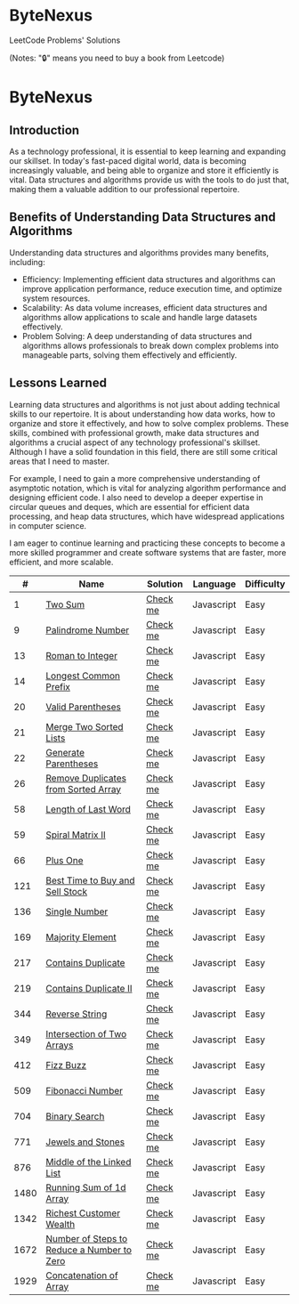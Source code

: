 # ByteNexus

LeetCode Problems' Solutions

(Notes: "🔒" means you need to buy a book from Leetcode)

 <h1>ByteNexus </h1> 
 
   <h2>Introduction</h2>
  <p>As a technology professional, it is essential to keep learning and expanding our skillset. In today's fast-paced digital world, data is becoming increasingly valuable, and being able to organize and store it efficiently is vital. Data structures and algorithms provide us with the tools to do just that, making them a valuable addition to our professional repertoire.</p>

  <h2>Benefits of Understanding Data Structures and Algorithms</h2>
  <p>Understanding data structures and algorithms provides many benefits, including:</p>
  <ul>
    <li>Efficiency: Implementing efficient data structures and algorithms can improve application performance, reduce execution time, and optimize system resources.</li>
    <li>Scalability: As data volume increases, efficient data structures and algorithms allow applications to scale and handle large datasets effectively.</li>
    <li>Problem Solving: A deep understanding of data structures and algorithms allows professionals to break down complex problems into manageable parts, solving them effectively and efficiently.</li>
  </ul>
  <h2>Lessons Learned</h2>

  <p>Learning data structures and algorithms is not just about adding technical skills to our repertoire. It is about understanding how data works, how to organize and store it effectively, and how to solve complex problems. These skills, combined with professional growth, make data structures and algorithms a crucial aspect of any technology professional's skillset. Although I have a solid foundation in this field, there are still some critical areas that I need to master.</p>
  <p>For example, I need to gain a more comprehensive understanding of asymptotic notation, which is vital for analyzing algorithm performance and designing efficient code. I also need to develop a deeper expertise in circular queues and deques, which are essential for efficient data processing, and heap data structures, which have widespread applications in computer science.</p>
  <p>I am eager to continue learning and practicing these concepts to become a more skilled programmer and create software systems that are faster, more efficient, and more scalable.</p>
</div>

 <table>

  <thead>
    <tr>
      <th>#</th>
      <th>Name</th>
      <th>Solution</th>
      <th>Language</th>
      <th>Difficulty</th>
    </tr>
  </thead>

  <tbody>
    <tr>
      <td>1</td>
      <td><a href="https://leetcode.com/problems/two-sum/">Two Sum</a></td>
      <td><a href="./string/javascript/two-sum.js">Check me</a></td>
      <td>Javascript</td>
      <td>Easy</td>
    </tr>
    <tr>
      <td>9</td>
      <td><a href="https://leetcode.com/problems/palindrome-number/">Palindrome Number</a></td>
      <td><a href="./math/javascript/palindrome-number.js">Check me</a></td>
      <td>Javascript</td>
      <td>Easy</td>
    </tr>
    <tr>
      <td>13</td>
      <td><a href="https://leetcode.com/problems/roman-to-integer/">Roman to Integer</a></td>
      <td><a href="./string/javascript/roman-to-integer.js">Check me</a></td>
      <td>Javascript</td>
      <td>Easy</td>
    </tr>
    <tr>
      <td>14</td>
      <td><a href="https://leetcode.com/problems/longest-common-prefix/">Longest Common Prefix</a></td>
      <td><a href="./string/javascript/longest-common-prefix.js">Check me</a></td>
      <td>Javascript</td>
      <td>Easy</td>
    </tr>
    <tr>
      <td>20</td>
      <td><a href="https://leetcode.com/problems/valid-parentheses/">Valid Parentheses</a></td>
      <td><a href="./string/javascript/valid-parentheses.js">Check me</a></td>
      <td>Javascript</td>
      <td>Easy</td>
    </tr>
    <tr>
      <td>21</td>
      <td><a href="https://leetcode.com/problems/merge-two-sorted-lists/">Merge Two Sorted Lists</a></td>
      <td><a href="./string/javascript/merge-two-sorted-lists.js">Check me</a></td>
      <td>Javascript</td>
      <td>Easy</td>
    </tr>
    <tr>
      <td>22</td>
      <td><a href="https://leetcode.com/problems/generate-parentheses">Generate Parentheses</a></td>
      <td><a href="./string/javascript//generate-parentheses.js">Check me</a></td>
      <td>Javascript</td>
      <td>Easy</td>
    </tr>
    <tr>
      <td>26</td>
      <td><a href="https://leetcode.com/problems/remove-duplicates-from-sorted-array/">Remove Duplicates from Sorted Array</a></td>
      <td><a href="./string/javascript/remove-duplicates-from-sorted-array.js">Check me</a></td>
      <td>Javascript</td>
      <td>Easy</td>
    </tr>
    <tr>
      <td>58</td>
      <td><a href="https://leetcode.com/problems/length-of-last-word/">Length of Last Word</a></td>
      <td><a href="./string/javascript/length-of-last-word.js">Check me</a></td>
      <td>Javascript</td>
      <td>Easy</td>
    </tr>
    <tr>
      <td>59</td>
      <td><a href="https://leetcode.com/problems/spiral-matrix-ii">Spiral Matrix II</a></td>
      <td><a href="./array/javascript/spiral-matrix-ii.js">Check me</a></td>
      <td>Javascript</td>
      <td>Easy</td>
    </tr>
    <tr>
      <td>66</td>
      <td><a href="https://leetcode.com/problems/plus-one/">Plus One</a></td>
      <td><a href="./array/javascript/plus-one.js">Check me</a></td>
      <td>Javascript</td>
      <td>Easy</td>
    </tr>
    <tr>
    <td>121</td>
    <td><a href="https://leetcode.com/problems/best-time-to-buy-and-sell-stock/description/">Best Time to Buy and Sell Stock</a></td>
    <td><a href="./string/javascript/single-number.js">Check me</a></td>
    <td>Javascript</td>
    <td>Easy</td>
  </tr>
  <tr>
    <td>136</td>
    <td><a href="https://leetcode.com/problems/single-number/">Single Number</a></td>
    <td><a href="./string/javascript/best-time-to-buy-and-sell-stock.js">Check me</a></td>
    <td>Javascript</td>
    <td>Easy</td>
  </tr>
  <tr>
    <td>169</td>
    <td><a href="https://leetcode.com/problems/majority-element/description/">Majority Element</a></td>
    <td><a href="./array/javascript/contains-duplicate.js">Check me</a></td>
    <td>Javascript</td>
    <td>Easy</td>
  </tr>
  <tr>
    <td>217</td>
    <td><a href="https://leetcode.com/problems/contains-duplicate/">Contains Duplicate</a></td>
    <td><a href="./array/javascript/majority-element.js">Check me</a></td>
    <td>Javascript</td>
    <td>Easy</td>
  </tr>
  <tr>
    <td>219</td>
    <td><a href="https://leetcode.com/problems/contains-duplicate-ii/">Contains Duplicate II</a></td>
    <td><a href="./array/javascript/contains-duplicate-ii.js">Check me</a></td>
    <td>Javascript</td>
    <td>Easy</td>
  </tr>
  <tr>
    <td>344</td>
    <td><a href="https://leetcode.com/problems/reverse-string/">Reverse String</a></td>
    <td><a href="./array/javascript/reverse-string.js">Check me</a></td>
    <td>Javascript</td>
    <td>Easy</td>
  </tr>
  <tr>
    <td>349</td>
    <td><a href="https://leetcode.com/problems/intersection-of-two-arrays/description/">Intersection of Two Arrays</a></td>
    <td><a href="./array/javascript/reverse-string.js">Check me</a></td>
    <td>Javascript</td>
    <td>Easy</td>
  </tr>
  <tr>
    <td>412</td>
    <td><a href="https://leetcode.com/problems/fizz-buzz/">Fizz Buzz</a></td>
    <td><a href="./string/javascript/fizz-buzz.js">Check me</a></td>
    <td>Javascript</td>
    <td>Easy</td>
  </tr>
  <tr>
    <td>509</td>
    <td><a href="https://leetcode.com/problems/fibonacci-number/">Fibonacci Number</a></td>
    <td><a href="./math/javascript/fibonacci-number.js">Check me</a></td>
    <td>Javascript</td>
    <td>Easy</td>
  </tr>
  <tr>
    <td>704</td>
    <td><a href="https://leetcode.com/problems/binary-search/">Binary Search</a></td>
    <td><a href="./array/javascript/jewels-and-stones.js">Check me</a></td>
    <td>Javascript</td>
    <td>Easy</td>
  </tr>

  <tr>
    <td>771</td>
    <td><a href="https://leetcode.com/problems/jewels-and-stones/">Jewels and Stones</a></td>
    <td><a href="./string/javascript/jewels-and-stones.js">Check me</a></td>
    <td>Javascript</td>
    <td>Easy</td>
  </tr>
  <tr>
    <td>876</td>
    <td><a href="https://leetcode.com/problems/middle-of-the-linked-list/">Middle of the Linked List</a></td>
    <td><a href="./array/javascript/running-sum-of-1d-array.js">Check me</a></td>
    <td>Javascript</td>
    <td>Easy</td>
  </tr>
  <tr>
    <td>1480</td>
    <td><a href="https://leetcode.com/problems/running-sum-of-1d-array/">Running Sum of 1d Array</a></td>
    <td><a href="./array/javascript/middle-of-the-linked-list.js">Check me</a></td>
    <td>Javascript</td>
    <td>Easy</td>
  </tr>
  <tr>
    <td>1342</td>
    <td><a href="https://leetcode.com/problems/richest-customer-wealth/">Richest Customer Wealth</a></td>
    <td><a href="./array/javascript/richest-customer-wealth.js">Check me</a></td>
    <td>Javascript</td>
    <td>Easy</td>
  </tr>
  <tr>
    <td>1672</td>
    <td><a href="https://leetcode.com/problems/number-of-steps-to-reduce-a-number-to-zero/">Number of Steps to Reduce a Number to Zero</a></td>
    <td><a href="./math/javascript/number-of-steps-to-reduce-a-number-to-zero.js">Check me</a></td>
    <td>Javascript</td>
    <td>Easy</td>
  </tr>
  <tr>
    <td>1929</td>
    <td><a href="https://leetcode.com/problems/concatenation-of-array/">Concatenation of Array</a></td>
    <td><a href="./array/javascript/concatenation-of-array.js">Check me</a></td>
    <td>Javascript</td>
    <td>Easy</td>
  </tr>

</table>
